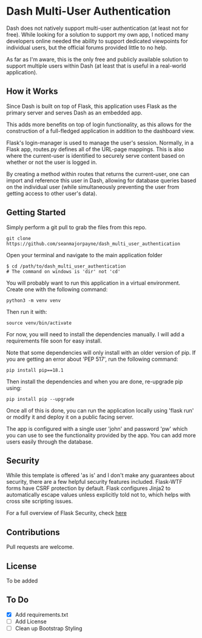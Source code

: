 # Dash Multi-User Authentication

Dash does not natively support multi-user authentication (at least not for free). While
looking for a solution to support my own app, I noticed many developers online needed
the ability to support dedicated viewpoints for individual users, but the official forums
provided little to no help.

As far as I'm aware, this is the only free and publicly available solution to support
multiple users within Dash (at least that is useful in a real-world application).

## How it Works

Since Dash is built on top of Flask, this application uses Flask as the primary server
and serves Dash as an embedded app.

This adds more benefits on top of login functionality, as this allows for the construction
of a full-fledged application in addition to the dashboard view.

Flask's login-manager is used to manage the user's session. Normally, in a Flask app,
routes.py defines all of the URL-page mappings. This is also where the current-user is
identified to securely serve content based on whether or not the user is logged in. 

By creating a method within routes that returns the current-user, one can import and 
reference this user in Dash, allowing for database queries based on the individual user 
(while simultaneously preventing the user from getting access to other user's data).

## Getting Started

Simply perform a git pull to grab the files from this repo.

```
git clone https://github.com/seanmajorpayne/dash_multi_user_authentication
```

Open your terminal and navigate to the main application folder

```
$ cd /path/to/dash_multi_user_authentication
# The command on windows is 'dir' not 'cd'
```

You will probably want to run this application in a virtual environment. Create one with
the following command:

```
python3 -m venv venv
```

Then run it with:

```
source venv/bin/activate
```

For now, you will need to install the dependencies manually. I will add a requirements
file soon for easy install.

Note that some dependencies will only install with an older version of pip. If you are
getting an error about 'PEP 517', run the following command:

```
pip install pip==18.1
```

Then install the dependencies and when you are done, re-upgrade pip using:

```
pip install pip --upgrade
```

Once all of this is done, you can run the application locally using 'flask run' or
modify it and deploy it on a public facing server.

The app is configured with a single user 'john' and password 'pw' which you
can use to see the functionality provided by the app. You can add more users easily
through the database.

## Security

While this template is offered 'as is' and I don't make any guarantees about security,
there are a few helpful security features included. Flask-WTF forms have CSRF protection
by default. Flask configures Jinja2 to automatically escape values unless explicitly told
not to, which helps with cross site scripting issues.

For a full overview of Flask Security, check [here](https://flask.palletsprojects.com/en/1.1.x/security/)

## Contributions

Pull requests are welcome.

## License
To be added

## To Do
- [x] Add requirements.txt
- [ ] Add License
- [ ] Clean up Bootstrap Styling